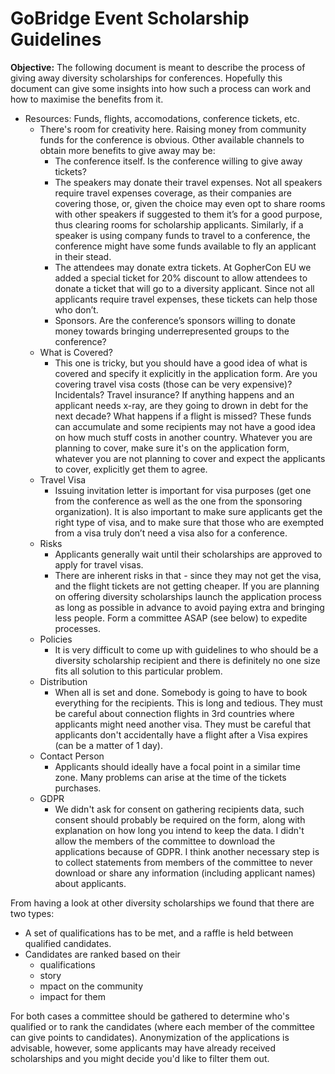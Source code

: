 # GoBridge Event Scholarship Guidelines

**Objective:** The following document is meant to describe the process of giving away diversity scholarships for conferences. Hopefully this document can give some insights into how such a process can work and how to maximise the benefits from it.

* Resources: Funds, flights, accomodations, conference tickets, etc.
    * There's room for creativity here. Raising money from community funds for the conference is obvious. Other available channels to obtain more benefits to give away may be: 
        * The conference itself. Is the conference willing to give away tickets?
        * The speakers may donate their travel expenses. Not all speakers require travel expenses coverage, as their companies are covering those, or, given the choice may even opt to share rooms with other speakers if suggested to them it’s for a good purpose, thus clearing rooms for scholarship applicants. Similarly, if a speaker is using company funds to travel to a conference, the conference might have some funds available to fly an applicant in their stead.
        * The attendees may donate extra tickets. At GopherCon EU we added a special ticket for 20% discount to allow attendees to donate a ticket that will go to a diversity applicant. Since not all applicants require travel expenses, these tickets can help those who don’t.
        * Sponsors. Are the conference’s sponsors willing to donate money towards bringing underrepresented groups to the conference?
    * What is Covered?
        * This one is tricky, but you should have a good idea of what is covered and specify it explicitly in the application form. Are you covering travel visa costs (those can be very expensive)? Incidentals? Travel insurance? If anything happens and an applicant needs x-ray, are they going to drown in debt for the next decade? What happens if a flight is missed? These funds can accumulate and some recipients may not have a good idea on how much stuff costs in another country. Whatever you are planning to cover, make sure it's on the application form, whatever you are not planning to cover and expect the applicants to cover, explicitly get them to agree.
    * Travel Visa
        * Issuing invitation letter is important for visa purposes (get one from the conference as well as the one from the sponsoring organization). It is also important to make sure applicants get the right type of visa, and to make sure that those who are exempted from a visa truly don’t need a visa also for a conference.
    * Risks
        * Applicants generally wait until their scholarships are approved to apply for travel visas. 
        * There are inherent risks in that - since they may not get the visa, and the flight tickets are not getting cheaper. If you are planning on offering diversity scholarships launch the application process as long as possible in advance to avoid paying extra and bringing less people. Form a committee ASAP (see below) to expedite processes.
    * Policies
        * It is very difficult to come up with guidelines to who should be a diversity scholarship recipient and there is definitely no one size fits all solution to this particular problem.
    * Distribution
        * When all is set and done. Somebody is going to have to book everything for the recipients. This is long and tedious. They must be careful about connection flights in 3rd countries where applicants might need another visa. They must be careful that applicants don't accidentally have a flight after a Visa expires (can be a matter of 1 day).
    * Contact Person
        * Applicants should ideally have a focal point in a similar time zone. Many problems can arise at the time of the tickets purchases.
    * GDPR
        * We didn't ask for consent on gathering recipients data, such consent should probably be required on the form, along with explanation on how long you intend to keep the data. I didn't allow the members of the committee to download the applications because of GDPR. I think another necessary step is to collect statements from members of the committee to never download or share any information (including applicant names) about applicants.

From having a look at other diversity scholarships we found that there are two types:

* A set of qualifications has to be met, and a raffle is held between qualified candidates.
* Candidates are ranked based on their
    * qualifications
    * story
    * mpact on the community
    * impact for them

For both cases a committee should be gathered to determine who's qualified or to rank the candidates (where each member of the committee can give points to candidates). Anonymization of the applications is advisable, however, some applicants may have already received scholarships and you might decide you'd like to filter them out.